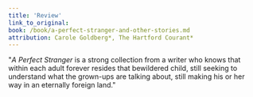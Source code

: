 ```yaml
---
title: 'Review'
link_to_original:
book: /book/a-perfect-stranger-and-other-stories.md
attribution: Carole Goldberg*, The Hartford Courant*
---
```

"*A Perfect Stranger* is a strong collection from a writer who knows that within each adult forever resides that bewildered child, still seeking to understand what the grown-ups are talking about, still making his or her way in an eternally foreign land."

